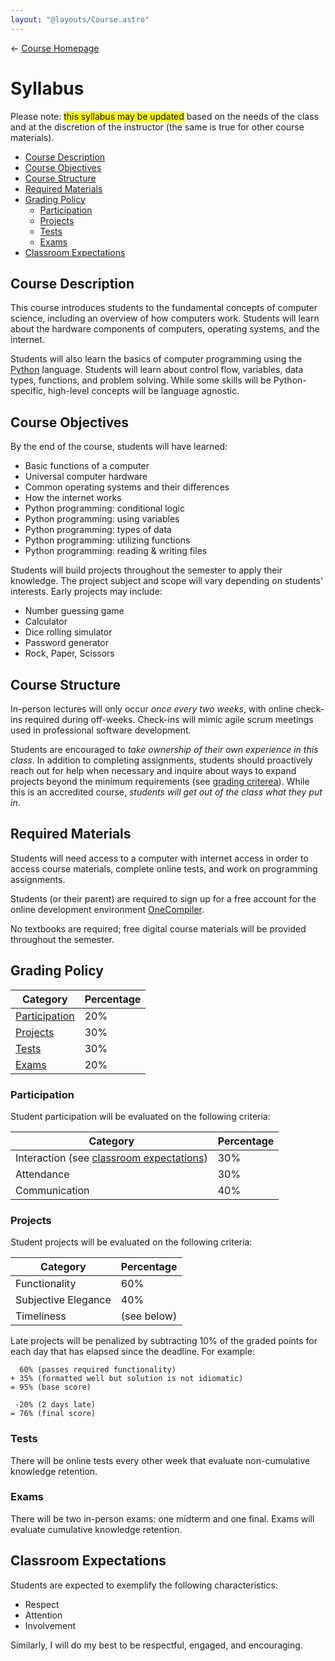 ```yaml
---
layout: "@layouts/Course.astro"
---
```


← [Course Homepage](/2024/fall/computer-science)

# Syllabus

Please note: <mark>this syllabus may be updated</mark> based on the needs of the class and at the discretion of the instructor (the same is true for other course materials).

- [Course Description](#course-description)
- [Course Objectives](#course-objectives)
- [Course Structure](#course-structure)
- [Required Materials](#required-materials)
- [Grading Policy](#grading-policy)
  - [Participation](#participation)
  - [Projects](#projects)
  - [Tests](#tests)
  - [Exams](#exams)
- [Classroom Expectations](#classroom-expectations)

## Course Description

This course introduces students to the fundamental concepts of computer science, including an overview of how computers work. Students will learn about the hardware components of computers, operating systems, and the internet.

Students will also learn the basics of computer programming using the [Python](https://www.python.org/) language. Students will learn about control flow, variables, data types, functions, and problem solving. While some skills will be Python-specific, high-level concepts will be language agnostic.

## Course Objectives

By the end of the course, students will have learned:

- Basic functions of a computer
- Universal computer hardware
- Common operating systems and their differences
- How the internet works
- Python programming: conditional logic
- Python programming: using variables
- Python programming: types of data
- Python programming: utilizing functions
- Python programming: reading & writing files

Students will build projects throughout the semester to apply their knowledge. The project subject and scope will vary depending on students' interests. Early projects may include:

- Number guessing game
- Calculator
- Dice rolling simulator
- Password generator
- Rock, Paper, Scissors

## Course Structure

In-person lectures will only occur *once every two weeks*, with online check-ins required during off-weeks. Check-ins will mimic agile scrum meetings used in professional software development.

Students are encouraged to *take ownership of their own experience in this class*. In addition to completing assignments, students should proactively reach out for help when necessary and inquire about ways to expand projects beyond the minimum requirements (see [grading criterea](#grading-policy)). While this is an accredited course, *students will get out of the class what they put in*.

## Required Materials

Students will need access to a computer with internet access in order to access course materials, complete online tests, and work on programming assignments.

Students (or their parent) are required to sign up for a free account for the online development environment [OneCompiler](https://onecompiler.com/).

No textbooks are required; free digital course materials will be provided throughout the semester.

## Grading Policy

| Category | Percentage |
| -- | -- |
| [Participation](#participation) | 20% |
| [Projects](#projects) | 30% |
| [Tests](#tests) | 30% |
| [Exams](#exams) | 20% |

### Participation

Student participation will be evaluated on the following criteria:

| Category | Percentage |
| -- | -- |
| Interaction (see [classroom expectations](#classroom-expectations)) | 30% |
| Attendance | 30% |
| Communication | 40% |

<!-- attendance = physical and digital -->
<!-- interaction = respect + attention + involvement -->
<!-- communication = asking for help + progress reports -->

### Projects

Student projects will be evaluated on the following criteria:

| Category | Percentage |
| -- | -- |
| Functionality | 60% |
| Subjective Elegance | 40% |
| Timeliness | (see below) |

Late projects will be penalized by subtracting 10% of the graded points for each day that has elapsed since the deadline. For example:

```
  60% (passes required functionality)
+ 35% (formatted well but solution is not idiomatic)
= 95% (base score)

 -20% (2 days late)
= 76% (final score)
```

### Tests

There will be online tests every other week that evaluate non-cumulative knowledge retention.

### Exams

There will be two in-person exams: one midterm and one final. Exams will evaluate cumulative knowledge retention.

## Classroom Expectations

Students are expected to exemplify the following characteristics:

- Respect
- Attention
- Involvement

Similarly, I will do my best to be respectful, engaged, and encouraging.